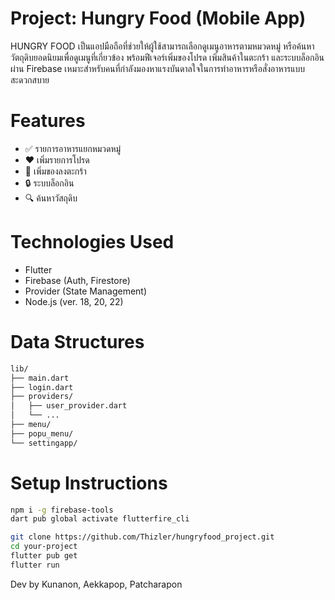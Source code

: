 # Project: Hungry Food (Mobile App)

HUNGRY FOOD เป็นแอปมือถือที่ช่วยให้ผู้ใช้สามารถเลือกดูเมนูอาหารตามหมวดหมู่ หรือค้นหาวัตถุดิบยอดนิยมเพื่อดูเมนูที่เกี่ยวข้อง พร้อมฟีเจอร์เพิ่มของโปรด เพิ่มสินค้าในตะกร้า และระบบล็อกอินผ่าน Firebase เหมาะสำหรับคนที่กำลังมองหาแรงบันดาลใจในการทำอาหารหรือสั่งอาหารแบบสะดวกสบาย

# Features

- ✅ รายการอาหารแยกหมวดหมู่
- ❤️ เพิ่มรายการโปรด
- 🛒 เพิ่มของลงตะกร้า
- 🔒 ระบบล็อกอิน
- 🔍 ค้นหาวัสถุดิบ

# Technologies Used

- Flutter
- Firebase (Auth, Firestore)
- Provider (State Management)
- Node.js (ver. 18, 20, 22)

# Data Structures

```bash
lib/
├── main.dart
├── login.dart
├── providers/
│   ├── user_provider.dart
│   └── ...
├── menu/
├── popu_menu/
└── settingapp/
```

# Setup Instructions

```bash
npm i -g firebase-tools
dart pub global activate flutterfire_cli
```

```bash
git clone https://github.com/Thizler/hungryfood_project.git
cd your-project
flutter pub get
flutter run
```

Dev by Kunanon, Aekkapop, Patcharapon
